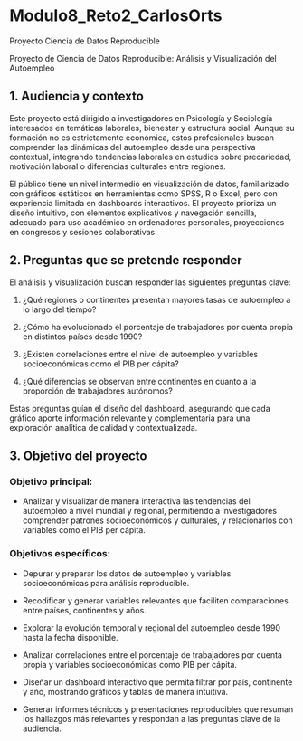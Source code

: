 # Modulo8_Reto2_CarlosOrts
Proyecto Ciencia de Datos Reproducible

Proyecto de Ciencia de Datos Reproducible: Análisis y Visualización del Autoempleo
## 1. Audiencia y contexto

Este proyecto está dirigido a investigadores en Psicología y Sociología interesados en temáticas laborales, bienestar y estructura social. Aunque su formación no es estrictamente económica, estos profesionales buscan comprender las dinámicas del autoempleo desde una perspectiva contextual, integrando tendencias laborales en estudios sobre precariedad, motivación laboral o diferencias culturales entre regiones.

El público tiene un nivel intermedio en visualización de datos, familiarizado con gráficos estáticos en herramientas como SPSS, R o Excel, pero con experiencia limitada en dashboards interactivos. El proyecto prioriza un diseño intuitivo, con elementos explicativos y navegación sencilla, adecuado para uso académico en ordenadores personales, proyecciones en congresos y sesiones colaborativas.

## 2. Preguntas que se pretende responder

El análisis y visualización buscan responder las siguientes preguntas clave:

1. ¿Qué regiones o continentes presentan mayores tasas de autoempleo a lo largo del tiempo?

2. ¿Cómo ha evolucionado el porcentaje de trabajadores por cuenta propia en distintos países desde 1990?

3. ¿Existen correlaciones entre el nivel de autoempleo y variables socioeconómicas como el PIB per cápita?

4. ¿Qué diferencias se observan entre continentes en cuanto a la proporción de trabajadores autónomos?

Estas preguntas guían el diseño del dashboard, asegurando que cada gráfico aporte información relevante y complementaria para una exploración analítica de calidad y contextualizada.

## 3. Objetivo del proyecto

### Objetivo principal:
- Analizar y visualizar de manera interactiva las tendencias del autoempleo a nivel mundial y regional, permitiendo a investigadores comprender patrones socioeconómicos y culturales, y relacionarlos con variables como el PIB per cápita.

### Objetivos específicos:

- Depurar y preparar los datos de autoempleo y variables socioeconómicas para análisis reproducible.

- Recodificar y generar variables relevantes que faciliten comparaciones entre países, continentes y años.

- Explorar la evolución temporal y regional del autoempleo desde 1990 hasta la fecha disponible.

- Analizar correlaciones entre el porcentaje de trabajadores por cuenta propia y variables socioeconómicas como PIB per cápita.

- Diseñar un dashboard interactivo que permita filtrar por país, continente y año, mostrando gráficos y tablas de manera intuitiva.

- Generar informes técnicos y presentaciones reproducibles que resuman los hallazgos más relevantes y respondan a las preguntas clave de la audiencia.
